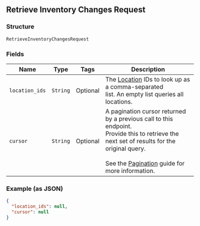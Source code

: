 ## Retrieve Inventory Changes Request

### Structure

`RetrieveInventoryChangesRequest`

### Fields

| Name | Type | Tags | Description |
|  --- | --- | --- | --- |
| `location_ids` | `String` | Optional | The [Location](#type-location) IDs to look up as a comma-separated<br>list. An empty list queries all locations. |
| `cursor` | `String` | Optional | A pagination cursor returned by a previous call to this endpoint.<br>Provide this to retrieve the next set of results for the original query.<br><br>See the [Pagination](https://developer.squareup.com/docs/working-with-apis/pagination) guide for more information. |

### Example (as JSON)

```json
{
  "location_ids": null,
  "cursor": null
}
```

